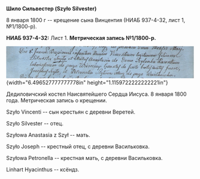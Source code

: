 **Шило Сильвестер (Szyło Silvester)**

8 января 1800 г -- крещение сына Винцентия (НИАБ 937-4-32, лист 1,
№1/1800-р).

**НИАБ 937-4-32:** Лист 1. **Метрическая запись №1/1800-р.**

![](./media/8bebeff32a6a63a447b2a7ebb721f42234798fca.png){width="6.496527777777778in"
height="1.1159722222222221in"}

Дедиловичский костел Наисвятейшего Сердца Иисуса. 8 января 1800 года.
Метрическая запись о крещении.

Szyło Vincenti -- сын крестьян с деревни Веретей.

Szyło Silvester -- отец.

Szyłowa Anastasia z Szył -- мать.

Szyło Joseph -- крестный отец, с деревни Васильковка.

Szyłowa Petronella -- крестная мать, с деревни Васильковка.

Linhart Hyacinthus -- ксёндз.
